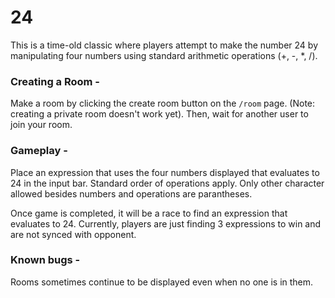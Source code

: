 # 24

This is a time-old classic where players attempt to make the number 24 by manipulating four numbers using standard arithmetic operations (+, -, *, /).

### Creating a Room -

Make a room by clicking the create room button on the `/room` page. (Note: creating a private room doesn't work yet). Then, wait for another user to join your room.

### Gameplay -

Place an expression that uses the four numbers displayed that evaluates to 24 in the input bar. Standard order of operations apply. Only other character allowed besides numbers and operations are parantheses.

Once game is completed, it will be a race to find an expression that evaluates to 24. Currently, players are just finding 3 expressions to win and are not synced with opponent.

### Known bugs -

Rooms sometimes continue to be displayed even when no one is in them.